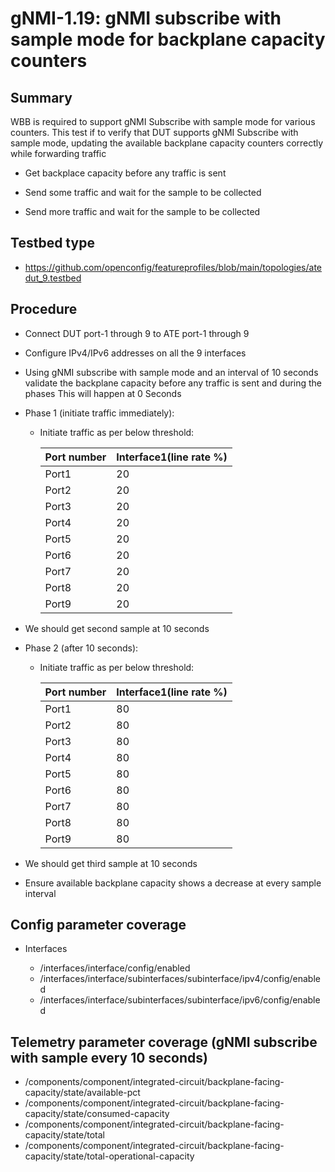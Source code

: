 # gNMI-1.19: gNMI subscribe with sample mode for backplane capacity counters

## Summary
WBB is required to support gNMI Subscribe with sample mode for various counters.
This test if to verify that DUT supports gNMI Subscribe with sample mode, updating
the available backplane capacity counters correctly while forwarding traffic

*   Get backplace capacity before any traffic is sent

*   Send some traffic and wait for the sample to be collected

*   Send more traffic and wait for the sample to be collected

## Testbed type

*   https://github.com/openconfig/featureprofiles/blob/main/topologies/atedut_9.testbed

## Procedure

*   Connect DUT port-1 through 9 to ATE port-1 through 9

*   Configure IPv4/IPv6 addresses on all the 9 interfaces

*   Using gNMI subscribe with sample mode and an interval of 10 seconds
    validate the backplane capacity before any traffic is sent and during the phases
    This will happen at 0 Seconds 

*   Phase 1 (initiate traffic immediately):

    *   Initiate traffic as per below threshold:
    
         Port number   | Interface1(line rate %)
        -------------- | -----------------------
        Port1          | 20
        Port2          | 20
        Port3          | 20
        Port4          | 20
        Port5          | 20
        Port6          | 20
        Port7          | 20
        Port8          | 20
        Port9          | 20

*   We should get second sample at 10 seconds

*   Phase 2 (after 10 seconds):

    *   Initiate traffic as per below threshold:
    
         Port number   | Interface1(line rate %)
        -------------- | -----------------------
        Port1          | 80
        Port2          | 80
        Port3          | 80
        Port4          | 80
        Port5          | 80
        Port6          | 80
        Port7          | 80
        Port8          | 80
        Port9          | 80

*   We should get third sample at 10 seconds

*   Ensure available backplane capacity shows a decrease at every sample interval

## Config parameter coverage

*   Interfaces

    *   /interfaces/interface/config/enabled
    *   /interfaces/interface/subinterfaces/subinterface/ipv4/config/enabled
    *   /interfaces/interface/subinterfaces/subinterface/ipv6/config/enabled

## Telemetry parameter coverage (gNMI subscribe with sample every 10 seconds)

*   /components/component/integrated-circuit/backplane-facing-capacity/state/available-pct
*   /components/component/integrated-circuit/backplane-facing-capacity/state/consumed-capacity
*   /components/component/integrated-circuit/backplane-facing-capacity/state/total
*   /components/component/integrated-circuit/backplane-facing-capacity/state/total-operational-capacity
